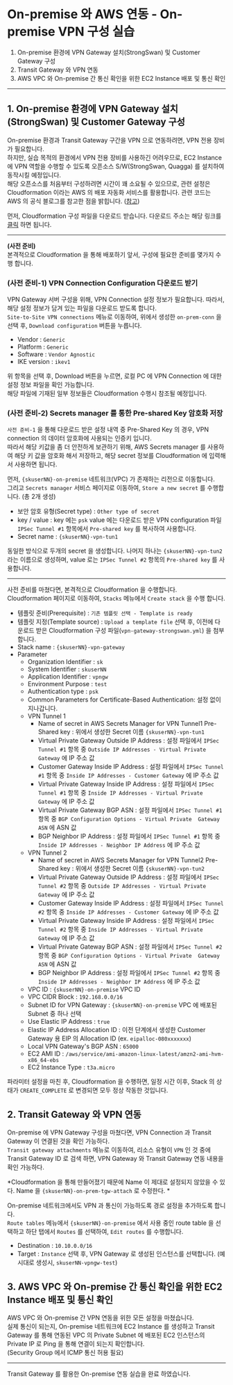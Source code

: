 # On-premise 와 AWS 연동 - On-premise VPN 구성 실습

1. On-premise 환경에 VPN Gateway 설치(StrongSwan) 및 Customer Gateway 구성
2. Transit Gateway 와 VPN 연동
3. AWS VPC 와 On-premise 간 통신 확인을 위한 EC2 Instance 배포 및 통신 확인
---


## 1. On-premise 환경에 VPN Gateway 설치(StrongSwan) 및 Customer Gateway 구성

On-premise 환경과 Transit Gateway 구간을 VPN 으로 연동하려면, VPN 전용 장비가 필요합니다.  
하지만, 실습 목적의 환경에서 VPN 전용 장비를 사용하긴 어려우므로, EC2 Instance 에 VPN 역할을 수행할 수 있도록 오픈소스 S/W(StrongSwan, Quagga) 를 설치하여 동작시킬 예정입니다.  
해당 오픈소스를 처음부터 구성하려면 시간이 꽤 소요될 수 있으므로, 관련 설정은 Cloudformation 이라는 AWS 의 배포 자동화 서비스를 활용합니다. 
관련 코드는 AWS 의 공식 블로그를 참고한 점을 밝힙니다. ([참고](https://aws.amazon.com/ko/blogs/networking-and-content-delivery/simulating-site-to-site-vpn-customer-gateways-strongswan/))

먼저, Cloudformation 구성 파일을 다운로드 받습니다. 다운로드 주소는 해당 링크를 [클릭](https://raw.githubusercontent.com/aws-samples/vpn-gateway-strongswan/main/vpn-gateway-strongswan.yml) 하면 됩니다. 

---
**(사전 준비)**  
본격적으로 Cloudformation 을 통해 배포하기 앞서, 구성에 필요한 준비를 몇가지 수행 합니다.

### (사전 준비-1) VPN Connection Configuration 다운로드 받기
VPN Gateway 서버 구성을 위해, VPN Connection 설정 정보가 필요합니다. 따라서, 해당 설정 정보가 담겨 있는 파일을 다운로드 받도록 합니다.  
`Site-to-Site VPN connections` 메뉴로 이동하여, 위에서 생성한 `on-prem-conn` 을 선택 후, `Download configuration` 버튼을 누릅니다.

- Vendor : `Generic`
- Platform : `Generic`
- Software : `Vendor Agnostic`
- IKE version : `ikev1`

위 항목을 선택 후, Download 버튼을 누르면, 로컬 PC 에 VPN Connection 에 대한 설정 정보 파일을 확인 가능합니다.  
해당 파일에 기재된 일부 정보들은 Cloudformation 수행시 참조될 예정입니다.  

### (사전 준비-2) Secrets manager 를 통한 Pre-shared Key 암호화 저장

`사전 준비-1` 을 통해 다운로드 받은 설정 내역 중 Pre-Shared Key 의 경우, VPN connection 의 데이터 암호화에 사용되는 인증키 입니다.   
따라서 해당 키값을 좀 더 안전하게 보관하기 위해, AWS Secrets manager 를 사용하여 해당 키 값을 암호화 해서 저장하고, 해당 secret 정보를 Cloudformation 에 입력해서 사용하면 됩니다.  

먼저, `{skuserNN}-on-premise` 네트워크(VPC) 가 존재하는 리전으로 이동합니다.    
그리고 `Secrets manager` 서비스 페이지로 이동하여, `Store a new secret` 를 수행합니다. (총 2개 생성)

- 보안 암호 유형(Secret type) : `Other type of secret`
- key / value : key 에는 `psk` value 에는 다운로드 받은 VPN configuration 파일 `IPSec Tunnel #1` 항목에서 `Pre-shared key` 를 복사하여 사용합니다. 
- Secret name : `{skuserNN}-vpn-tun1` 

동일한 방식으로 두개의 secret 을 생성합니다. 나머지 하나는 `{skuserNN}-vpn-tun2` 라는 이름으로 생성하며, value 로는 `IPSec Tunnel #2` 항목의 `Pre-shared key` 를 사용합니다.

---

사전 준비를 마쳤다면, 본격적으로 Cloudformation 을 수행합니다.  
Cloudformation 페이지로 이동하여, `Stacks` 메뉴에서 `Create stack` 을 수행 합니다.  

- 템플릿 준비(Prerequisite) : `기존 템플릿 선택 - Template is ready`
- 템플릿 지정(Template source) : `Upload a template file` 선택 후, 이전에 다운로드 받은 Cloudformation 구성 파일(`vpn-gateway-strongswan.yml`) 을 첨부합니다. 
- Stack name : `{skuserNN}-vpn-gateway`
- Parameter
  - Organization Identifier : `sk`
  - System Identifier : `skuserNN`
  - Application Identifier : `vpngw`
  - Environment Purpose : `test`
  - Authentication type : `psk`
  - Common Parameters for Certificate-Based Authentication: 설정 없이 지나갑니다. 
  - VPN Tunnel 1
    - Name of secret in AWS Secrets Manager for VPN Tunnel1 Pre-Shared key : 위에서 생성한 Secret 이름 `{skuserNN}-vpn-tun1`
    - Virtual Private Gateway Outside IP Address : 설정 파일에서 `IPSec Tunnel #1` 항목 중 `Outside IP Addresses - Virtual Private Gateway` 에 IP 주소 값
    - Customer Gateway Inside IP Address : 설정 파일에서 `IPSec Tunnel #1` 항목 중 `Inside IP Addresses - Customer Gateway` 에 IP 주소 값
    - Virtual Private Gateway Inside IP Address : 설정 파일에서 `IPSec Tunnel #1` 항목 중 `Inside IP Addresses - Virtual Private Gateway` 에 IP 주소 값
    - Virtual Private Gateway BGP ASN : 설정 파일에서 `IPSec Tunnel #1` 항목 중 `BGP Configuration Options - Virtual Private  Gateway ASN` 에 ASN 값
    - BGP Neighbor IP Address : 설정 파일에서 `IPSec Tunnel #1` 항목 중 `Inside IP Addresses - Neighbor IP Address` 에 IP 주소 값
  - VPN Tunnel 2
    - Name of secret in AWS Secrets Manager for VPN Tunnel2 Pre-Shared key : 위에서 생성한 Secret 이름 `{skuserNN}-vpn-tun2`
    - Virtual Private Gateway Outside IP Address : 설정 파일에서 `IPSec Tunnel #2` 항목 중 `Outside IP Addresses - Virtual Private Gateway` 에 IP 주소 값
    - Customer Gateway Inside IP Address : 설정 파일에서 `IPSec Tunnel #2` 항목 중 `Inside IP Addresses - Customer Gateway` 에 IP 주소 값
    - Virtual Private Gateway Inside IP Address : 설정 파일에서 `IPSec Tunnel #2` 항목 중 `Inside IP Addresses - Virtual Private Gateway` 에 IP 주소 값
    - Virtual Private Gateway BGP ASN : 설정 파일에서 `IPSec Tunnel #2` 항목 중 `BGP Configuration Options - Virtual Private  Gateway ASN` 에 ASN 값
    - BGP Neighbor IP Address : 설정 파일에서 `IPSec Tunnel #2` 항목 중 `Inside IP Addresses - Neighbor IP Address` 에 IP 주소 값
  - VPC ID : `{skuserNN}-on-premise` VPC ID
  - VPC CIDR Block : `192.168.0.0/16`
  - Subnet ID for VPN Gateway : `{skuserNN}-on-premise` VPC 에 배포된 Subnet 중 하나 선택
  - Use Elastic IP Address : `true`
  - Elastic IP Address Allocation ID : 이전 단계에서 생성한 Customer Gateway 용 EIP 의 Allocation ID (ex. `eipalloc-080xxxxxxx`)
  - Local VPN Gateway's BGP ASN : `65000` 
  - EC2 AMI ID : `/aws/service/ami-amazon-linux-latest/amzn2-ami-hvm-x86_64-ebs`
  - EC2 Instance Type : `t3a.micro`

파라미터 설정을 마친 후, Cloudformation 을 수행하면, 일정 시간 이후, Stack 의 상태가 `CREATE_COMPLETE` 로 변경되면 모두 정상 작동한 것입니다.

## 2. Transit Gateway 와 VPN 연동

On-premise 에 VPN Gateway 구성을 마쳤다면, VPN Connection 과 Transit Gateway 이 연결된 것을 확인 가능하다.  
`Transit gateway attachments` 메뉴로 이동하여, 리소스 유형이 `VPN` 인 것 중에 Transit Gateway ID 로 검색 하면, VPN Gateway 와 Transit Gateway  연동 내용을 확인 가능하다. 

*Cloudformation 을 통해 만들어졌기 때문에 Name 이 제대로 설정되지 않았을 수 있다. Name 을 `{skuserNN}-on-prem-tgw-attach` 로 수정한다. *

On-premise 네트워크에서도 VPN 과 통신이 가능하도록 경로 설정을 추가하도록 합니다.  
`Route tables` 메뉴에서 `{skuserNN}-on-premise` 에서 사용 중인 route table 을 선택하고 하단 탭에서 `Routes` 를 선택하여, `Edit routes` 를 수행합니다.

* Destination : `10.10.0.0/16`
* Target : `Instance` 선택 후, VPN Gateway 로 생성된 인스턴스를 선택합니다. (예시대로 생성시, `skuserNN-vpngw-test`)


## 3. AWS VPC 와 On-premise 간 통신 확인을 위한 EC2 Instance 배포 및 통신 확인

AWS VPC 와 On-premise 간 VPN 연동을 위한 모든 설정을 마쳤습니다.  
실제 통신이 되는지, On-premise 네트워크에 EC2 Instance 를 생성하고 Transit Gateway 를 통해 연동된 VPC 의 Private Subnet 에 배포된 EC2 인스턴스의 Private IP 로 Ping 을 통해 연결이 되는지 확인합니다.  
(Security Group 에서 ICMP 통신 허용 필요)

---

Transit Gateway 를 활용한 On-premise 연동 실습을 완료 하였습니다.  
